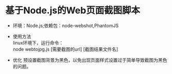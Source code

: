 # 基于Node.js的Web页面截图脚本

* 环境：Node.js;依赖包：node-webshot,PhantomJS

* 使用方法  
linux环境下，运行命令：  
node webtojpg.js [需要截图的url] [截图结果文件名]

* 优化
预设置截图背景为黑色，以免出现页面样式设置过于简单导致截图为黑色的问题。

